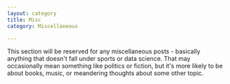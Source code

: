 ```yaml
---
layout: category
title: Misc
category: Miscellaneous

---
```

This section will be reserved for any miscellaneous posts - basically anything that doesn't fall under sports or data science. That may occasionally mean something like politics or fiction, but it's more likely to be about books, music, or meandering thoughts about some other topic. 